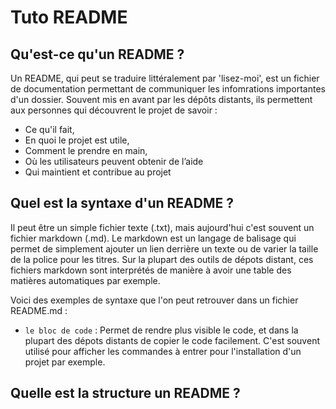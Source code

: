 # Tuto README

## Qu'est-ce qu'un README ?

Un README, qui peut se traduire littéralement par 'lisez-moi', est un fichier de documentation permettant de communiquer les infomrations importantes d'un dossier. Souvent mis en avant par les dépôts distants, ils permettent aux personnes qui découvrent le projet de savoir : 
 - Ce qu'il fait, 
 - En quoi le projet est utile, 
 - Comment le prendre en main,
 - Où les utilisateurs peuvent obtenir de l’aide
 - Qui maintient et contribue au projet 

## Quel est la syntaxe d'un README ?
Il peut être un simple fichier texte (.txt), mais aujourd'hui c'est souvent un fichier markdown (.md).
Le markdown est un langage de balisage qui permet de simplement ajouter un lien derrière un texte ou de varier la taille de la police pour les titres. Sur la plupart des outils de dépots distant, ces fichiers markdown sont interprétés de manière à avoir une table des matières automatiques par exemple.

Voici des exemples de syntaxe que l'on peut retrouver dans un fichier README.md : 

* ```le bloc de code``` : Permet de rendre plus visible le code, et dans la plupart des dépots distants de copier le code facilement. C'est souvent utilisé pour afficher les commandes à entrer pour l'installation d'un projet par exemple.

## Quelle est la structure un README ?

